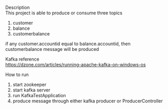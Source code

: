 Description <br>
This project is able to produce or consume three topics
1. customer
2. balance
3. customerbalance <br>

if any customer.accountid equal to balance.accountid, then customerbalance message will be produced

Kafka reference <br>
https://dzone.com/articles/running-apache-kafka-on-windows-os<br>

How to run 
1. start zookeeper
2. start kafka server
3. run KafkaTestApplication
4. produce message through either kafka producer or ProducerController

